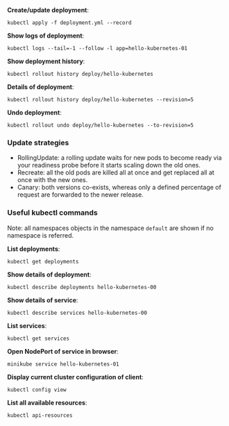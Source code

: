 **Create/update deployment**:

```shell
kubectl apply -f deployment.yml --record
```

**Show logs of deployment**:

```shell
kubectl logs --tail=-1 --follow -l app=hello-kubernetes-01
```

**Show deployment history**:

```shell
kubectl rollout history deploy/hello-kubernetes
```

**Details of deployment**:

```shell
kubectl rollout history deploy/hello-kubernetes --revision=5
```

**Undo deployment**:

```shell
kubectl rollout undo deploy/hello-kubernetes --to-revision=5
```

### Update strategies

- RollingUpdate: a rolling update waits for new pods to become ready via your readiness probe before it starts scaling down the old ones.
- Recreate: all the old pods are killed all at once and get replaced all at once with the new ones.
- Canary: both versions co-exists, whereas only a defined percentage of request are forwarded to the newer release.

### Useful kubectl commands

Note: all namespaces objects in the namespace `default` are shown if no namespace is referred.

**List deployments**:

```shell
kubectl get deployments
```

**Show details of deployment**:

```shell
kubectl describe deployments hello-kubernetes-00
```

**Show details of service**:

```shell
kubectl describe services hello-kubernetes-00
```

**List services**:

```shell
kubectl get services
```

**Open NodePort of service in browser**:

```shell
minikube service hello-kubernetes-01
```

**Display current cluster configuration of client**:

```shell
kubectl config view
```

**List all available resources**:

```shell
kubectl api-resources
```